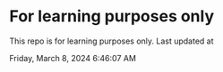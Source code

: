 # For learning purposes only
This repo is for learning purposes only.
Last updated at

Friday, March 8, 2024 6:46:07 AM


